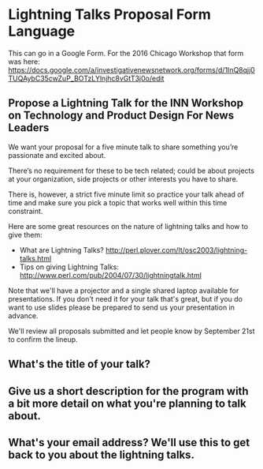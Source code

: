 # Lightning Talks Proposal Form Language

This can go in a Google Form. For the 2016 Chicago Workshop that form was here: https://docs.google.com/a/investigativenewsnetwork.org/forms/d/1InQ8qjj0TUQAybC35cwZuP_BOTzLYlnjhc8vGtT3j0o/edit

## Propose a Lightning Talk for the INN Workshop on Technology and Product Design For News Leaders

We want your proposal for a five minute talk to share something you’re passionate and excited about. 

There’s no requirement for these to be tech related; could be about projects at your organization, side projects or other interests you have to share.

There is, however, a strict five minute limit so practice your talk ahead of time and make sure you pick a topic that works well within this time constraint.

Here are some great resources on the nature of lightning talks and how to give them:

- What are Lightning Talks? http://perl.plover.com/lt/osc2003/lightning-talks.html
- Tips on giving Lightning Talks: http://www.perl.com/pub/2004/07/30/lightningtalk.html

Note that we'll have a projector and a single shared laptop available for presentations. If you don't need it for your talk that's great, but if you do want to use slides please be prepared to send us your presentation in advance.

We'll review all proposals submitted and let people know by September 21st to confirm the lineup.

## What's the title of your talk?

## Give us a short description for the program with a bit more detail on what you're planning to talk about.

## What's your email address? We'll use this to get back to you about the lightning talks.